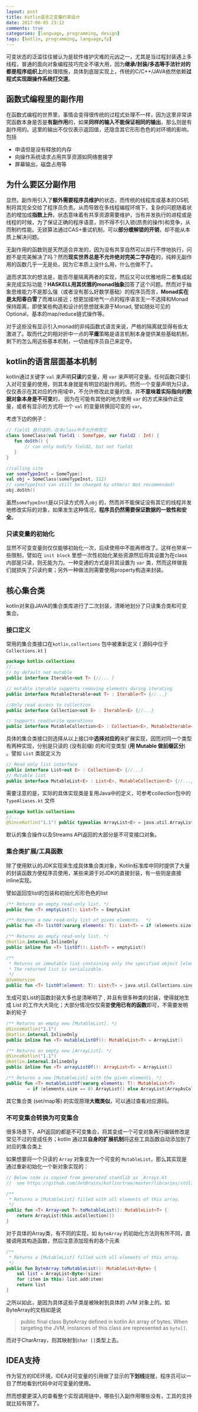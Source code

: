```yaml
---
layout: post
title: Kotlin语言之变量约束设计
date: 2017-06-05 23:12
comments: true
categories: [language, programming, design]
tags: [kotlin, programming, language,fp]
---
```

可变状态的泛滥往往被认为是软件维护灾难的元凶之一，尤其是当过程封装遇上多线程，普通的面向对象编程技巧完全不堪大用，因为**继承/封装/多态等手法针对的都是程序组织上**的处理措施，具体到底层实现上，传统的C/C++/JAVA依然依赖**过程式实现跟操作系统打交道**。

## 函数式编程里的副作用
在函数式编程的世界里，事情会变得很传统的过程式处理不一样，因为这里非常讲究函数本身是否是**有副作用**的，如果**同样的输入不能保证相同的输出**，那么则是有副作用的。这里的输出不仅仅表示返回值，还隐含其它形形色色的对环境的影响，包括

- 申请但是没有释放的内存
- 向操作系统请求占用共享资源如网络套接字
- 屏幕输出，磁盘占用等

## 为什么要区分副作用

显然，副作用引入了**额外需要程序员维护**的状态，而传统的线程库或基本的OS机制将其完全交给了程序员负责。从而导致在多线程编程环境下，复杂的问题随着状态的增加成**指数上升**。状态意味着有共享资源需要维护，当有并发执行的进程或是线程的时候，为了保证正确的程序语意，则不得不引入锁(昂贵的操作)和竞争，从而制约性能。无锁算法通过CAS+重试机制，可以**部分缓解锁的开销**，却不能从本质上解决问题。

无副作用的函数则是天然适合并发的，因为没有共享自然可以并行不悖地执行，问题不是完美解决了吗？然而**现实世界总是不允许绝对完美二字存在**的，纯粹无副作用的函数几乎一无是处，因为它本质上没什么用，什么也做不了。

退而求其次的想法是，能否尽量隔离两者的实现，然后又可以优雅地将二者集成起来完成实际功能？**HASKELL用其优雅的monad抽象**回答了这个问题。然而对于抽象思维能力不是那么强（或者没有那么好数学基础）的程序员而言，**Monad实在是太阳春白雪**了而难以接近；想更加接地气一点的程序语言无一不选择和Monad保持距离，即使某些构造和设计的思想就来源于Monad, 譬如随处可见的Optional，基本的map/reduce链式操作等。

对于这些没有显示引入monad的非纯函数式语言来说，严格的隔离就显得有些太激进了。取而代之的相对折中一点的**平庸**策略是语言机制本身提供某些基础机制，剩下的怎么用这些基本机制，一切由程序员自己来定夺。

## kotlin的语言层面基本机制

kotlin通过关键字 `val` 来声明**只读**的变量，用 `var` 来声明可变量。任何函数只要引入对可变量的使用，则其本身就是有明显的副作用的。然而一个变量声明为只读，仅仅表示在其对应的作用域中，不允许修改此变量的值，并**不意味着实际指向的数据对象本身是不可变**的， 因为在可能有其他的地方使用 `var` 的方式来操作此变量，或者有显示的方式将一个 `val` 的变量转换回可变的 `var`。

考虑下边的例子：
```kotlin
// field1 是只读的，在本class中不允许修改它
class SomeClass(val field1 : SomeType, var field2 : Int) {
   fun doSth() {
       // can only modify field2, but not field1
   }
}

//calling site
var someTypeInst = SomeType()
val obj = SomeClass(someTypeInst, 112)
// someTypeInst can still be changed by others! Not recommended!
obj.doSth() 
```
虽然`someTypeInst`是以只读方式传入`obj` 的，然而并不能保证没有其它的线程并发地修改实际的对象，如果发生这种情况，**程序员仍然需要保证数据的一致性和安全**。 

### 只读变量的初始化

显然不可变变量则仅仅能够初始化一次，后续使用中不能再修改了。这样也带来一些限制，譬如在 `init block` 里想一次性初始化某些资源然后将其设置为在class内部是只读，则无能为力。一种变通的方式是将其设置为 `var` 类，然而这样做我们就损失了只读约束；另外一种做法则需要使用property构造来封装。


## 核心集合类
kotlin对来自JAVA的集合类库进行了二次封装，清晰地划分了只读集合类和可变集合。

### 接口定义
常用的集合类接口在`kotlin,collections` 包中被重新定义 ( 源码中位于 `Collections.kt` )
```kotlin
package kotlin.collections 
//...
// by default not mutable
public interface Iterable<out T> {//... }

// mutable iterable supports removing elements during iterating
public interface MutableIterable<out T> : Iterable<T> {//...}

//Only read access to collection
public interface Collection<out E> : Iterable<E> {//...}

// Supports read/write operations
public interface MutableCollection<E> : Collection<E>, MutableIterable<E> {//...}
```

具体的集合类接口则选择从以上接口中**选择对应的**来扩展实现，因而对同一个类型有两种实现，分别是只读的 (没有前缀) 的和可变类型 (**用 Mutable 做前缀区分**) 。譬如 `List` 类就定义为 

```kotlin
// Read only list interface
public interface List<out E> : Collection<E> {//...}
// Mutable list
public interface MutableList<E> : List<E>, MutableCollection<E> {//...}
``` 

需要注意的是，实际的具体实现类是复用Java中的定义，可参考collection包中的 `TypeAliases.kt` 文件

```kotlin
package kotlin.collections
//...
@SinceKotlin("1.1") public typealias ArrayList<E> = java.util.ArrayList<E>
```
默认的集合操作以及Streams API返回的大部分是不可变接口对象。

### 集合类扩展/工具函数
除了使用默认的JDK实现来生成具体集合类对象，Kotlin标准库中同时提供了大量的封装函数方便程序员使用，某些来源于对JDK的直接封装，有一些则是直接inline实现。

譬如返回空list的包装和初始化形形色色的list
```kotlin
/** Returns an empty read-only list. */
public fun <T> emptyList(): List<T> = EmptyList

/** Returns a new read-only list of given elements.  */
public fun <T> listOf(vararg elements: T): List<T> = if (elements.size > 0) elements.asList() else emptyList()

/** Returns an empty read-only list. */
@kotlin.internal.InlineOnly
public inline fun <T> listOf(): List<T> = emptyList()

/**
 * Returns an immutable list containing only the specified object [element].
 * The returned list is serializable.
 */
@JvmVersion
public fun <T> listOf(element: T): List<T> = java.util.Collections.singletonList(element)
```

生成可变List的函数封装大多也是清晰明了 , 并且有很多种类的封装，使得就地生成 List 的工作大大简化；大部分情况仅仅需要**使用已有的函数**即可，不需要发明新的轮子

```kotlin
/** Returns an empty new [MutableList]. */
@SinceKotlin("1.1")
@kotlin.internal.InlineOnly
public inline fun <T> mutableListOf(): MutableList<T> = ArrayList()

/** Returns an empty new [ArrayList]. */
@SinceKotlin("1.1")
@kotlin.internal.InlineOnly
public inline fun <T> arrayListOf(): ArrayList<T> = ArrayList()

/** Returns a new [MutableList] with the given elements. */
public fun <T> mutableListOf(vararg elements: T): MutableList<T>
        = if (elements.size == 0) ArrayList() else ArrayList(ArrayAsCollection(elements, isVarargs = true))
```

其它集合类  (set/map等) 的实现原理**大概类似**，可以通过查看对应源码。

### 不可变集合转换为可变集合
很多场景下，API返回的都是不可变集合，将其变成一个可变对象再行编辑修改是常见不过的变成任务；kotlin 通过其**自身的扩展机制**将这些工具函数自动添加到了对应的集合类上

如果想要将一个只读的 `Array` 对象变为一个可变的 `MutableList`，那么其实现是通过重新初始化一个新对象实现的： 

```kotlin
// Below code is copied from generated standlib as _Arrays.kt
//  see https://github.com/JetBrains/kotlin/tree/master/libraries/stdlib

/**
 * Returns a [MutableList] filled with all elements of this array.
 */
public fun <T> Array<out T>.toMutableList(): MutableList<T> {
    return ArrayList(this.asCollection())
}
```

对于具体的Array类，有不同的实现，如 `ByteArray` 的初始化方法则有所不同，直接调用其构造函数，然后注意添加现有的各个元素
```kotlin
/**
 * Returns a [MutableList] filled with all elements of this array.
 */
public fun ByteArray.toMutableList(): MutableList<Byte> {
    val list = ArrayList<Byte>(size)
    for (item in this) list.add(item)
    return list
}
```
之所以如此，是因为具体这些子类是被映射到具体的 JVM 对象上的。如ByteArray的文档如是说 
> public final class ByteArray defined in kotlin
> An array of bytes. 
> When targeting the JVM, instances of this class are represented as `byte[]`.

而对于CharArray，则其映射到`char []`类型上去。

## IDEA支持
作为官方的IDE环境，IDEA对可变量的引用做了显示的**下划线**提醒，程序员可以一目了然地看到代码中对可变量的使用。

然而想要更深入的查看整个实现调用链中，哪些引入副作用哪些没有，工具的支持就比较有限了。


